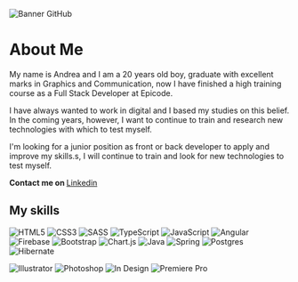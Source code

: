 ![Banner GitHub](https://github.com/andbardii/andbardii/assets/126244632/9936cf3c-d98b-4c3d-b0ea-1a80fb5cdd7d)

# About Me
My name is Andrea and I am a 20 years old boy, graduate with excellent marks in Graphics and Communication, now I have finished a high training course as a Full Stack Developer at Epicode.

I have always wanted to work in digital and I based my studies on this belief. In the coming years, however, I want to continue to train and research new technologies with which to test myself. 

I'm looking for a junior position as front or back developer to apply and improve my skills.s, I will continue to train and look for new technologies to test myself.

<b> Contact me on </b>
[Linkedin](https://www.linkedin.com/in/andbardii)

## My skills
![HTML5](https://img.shields.io/badge/html5-%23E34F26.svg?style=for-the-badge&logo=html5&logoColor=white)
![CSS3](https://img.shields.io/badge/css3-blue.svg?style=for-the-badge&logo=css3&logoColor=white)
![SASS](https://img.shields.io/badge/SASS-hotpink.svg?style=for-the-badge&logo=SASS&logoColor=white)
![TypeScript](https://img.shields.io/badge/typescript-%23007ACC.svg?style=for-the-badge&logo=typescript&logoColor=white)
![JavaScript](https://img.shields.io/badge/javascript-yellow.svg?style=for-the-badge&logo=javascript&logoColor=white)
![Angular](https://img.shields.io/badge/angular-%23DD0031.svg?style=for-the-badge&logo=angular&logoColor=white)
![Firebase](https://img.shields.io/badge/firebase-white?style=for-the-badge&logo=firebase)
![Bootstrap](https://img.shields.io/badge/bootstrap-%238511FA.svg?style=for-the-badge&logo=bootstrap&logoColor=white)
![Chart.js](https://img.shields.io/badge/chart.js-white?style=for-the-badge&logo=chart.js)
![Java](https://img.shields.io/badge/Java-ED8B00?style=for-the-badge&logo=openjdk&logoColor=white")
![Spring](https://img.shields.io/badge/spring-%236DB33F.svg?style=for-the-badge&logo=spring&logoColor=white)
![Postgres](https://img.shields.io/badge/postgres-%23316192.svg?style=for-the-badge&logo=postgresql&logoColor=white)
![Hibernate](https://img.shields.io/badge/Hibernate-59666C?style=for-the-badge&logo=Hibernate&logoColor=white)

![Illustrator](https://img.shields.io/badge/Illustrator-orange.svg?style=for-the-badge&logo=adobe-illustrator&logoColor=white)
![Photoshop](https://img.shields.io/badge/Photoshop-blue.svg?style=for-the-badge&logo=adobe-photoshop&logoColor=white)
![In Design](https://img.shields.io/badge/InDesign-fucsia.svg?style=for-the-badge&logo=adobe-indesign&logoColor=white)
![Premiere Pro](https://img.shields.io/badge/PremierePro-purple.svg?style=for-the-badge&logo=adobe-premierepro&logoColor=white)

